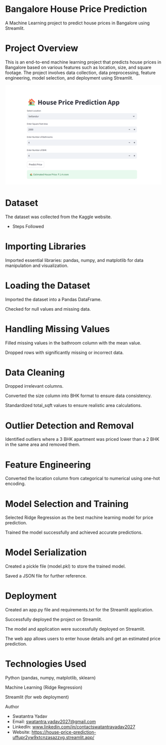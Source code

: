 # Bangalore House Price Prediction

A Machine Learning project to predict house prices in Bangalore using Streamlit.

# Project Overview

This is an end-to-end machine learning project that predicts house prices in Bangalore based on various features such as location, size, and square footage. The project involves data collection, data preprocessing, feature engineering, model selection, and deployment using Streamlit.

![Image Alt](https://github.com/ydv2027/House-Price-Prediction/blob/d704a0b8369fb3de976d5d31dd8bf0009621d405/Website%20Image.png)

# Dataset

The dataset was collected from the Kaggle website.

* Steps Followed

# Importing Libraries

Imported essential libraries: pandas, numpy, and matplotlib for data manipulation and visualization.

# Loading the Dataset

Imported the dataset into a Pandas DataFrame.

Checked for null values and missing data.

# Handling Missing Values

Filled missing values in the bathroom column with the mean value.

Dropped rows with significantly missing or incorrect data.

# Data Cleaning

Dropped irrelevant columns.

Converted the size column into BHK format to ensure data consistency.

Standardized total_sqft values to ensure realistic area calculations.

# Outlier Detection and Removal

Identified outliers where a 3 BHK apartment was priced lower than a 2 BHK in the same area and removed them.

# Feature Engineering

Converted the location column from categorical to numerical using one-hot encoding.

# Model Selection and Training

Selected Ridge Regression as the best machine learning model for price prediction.

Trained the model successfully and achieved accurate predictions.

# Model Serialization

Created a pickle file (model.pkl) to store the trained model.

Saved a JSON file for further reference.

# Deployment

Created an app.py file and requirements.txt for the Streamlit application.

Successfully deployed the project on Streamlit.

The model and application were successfully deployed on Streamlit.

The web app allows users to enter house details and get an estimated price prediction.

# Technologies Used

Python (pandas, numpy, matplotlib, sklearn)

Machine Learning (Ridge Regression)

Streamlit (for web deployment)

Author

* Swatantra Yadav
* Email: swatantra.yadav2027@gmail.com
* LinkedIn: www.linkedin.com/in/contactswatantrayadav2027
* Website: https://house-price-prediction-uffupr2yw9xtcnzasazzvg.streamlit.app/  
